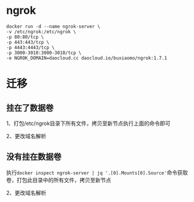 # ngrok
```
docker run -d --name ngrok-server \
-v /etc/ngrok:/etc/ngrok \
-p 80:80/tcp \
-p 443:443/tcp \
-p 4443:4443/tcp \
-p 3000-3010:3000-3010/tcp \
-e NGROK_DOMAIN=daocloud.cc daocloud.io/buxiaomo/ngrok:1.7.1
```
# 迁移

## 挂在了数据卷

1、打包/etc/ngrok目录下所有文件，拷贝至新节点执行上面的命令即可

2、更改域名解析


## 没有挂在数据卷

执行`docker inspect ngrok-server | jq '.[0].Mounts[0].Source'`命令获取卷，打包此目录中的所有文件，拷贝至新节点

2、更改域名解析
